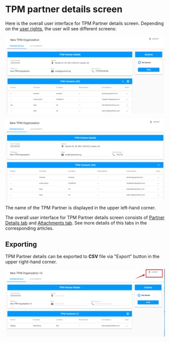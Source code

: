 # TPM partner details screen

Here is the overall user interface for TPM Partner details screen. Depending on the [user rights](../../overview/user-rights-and-permissions.md), the user will see different screens:

![TPM Partner details screen: view for PME](../../../.gitbook/assets/35.png)

![TPM Partner details screen: view for TPM Focal Point](../../../.gitbook/assets/34%20%281%29.png)

The name of the TPM Partner is displayed in the upper left-hand corner. 

The overall user interface for TPM Partner details screen consists of [Partner Details tab](partner-details-tab.md) and [Attachments tab](attachments-tab.md). See more details of this tabs in the corresponding articles. 

## **Exporting**

TPM Partner details can be exported to **CSV** file via "Export" button in the upper right-hand corner.

![Export button](../../../.gitbook/assets/28.png)



